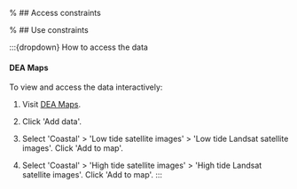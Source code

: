 % ## Access constraints

% ## Use constraints

:::{dropdown} How to access the data
#### DEA Maps

To view and access the data interactively:

1) Visit [DEA Maps](https://maps.dea.ga.gov.au).

2) Click 'Add data'.

3) Select 'Coastal' > 'Low tide satellite images' > 'Low tide Landsat satellite images'. Click 'Add to map'.

4) Select 'Coastal' > 'High tide satellite images' > 'High tide Landsat satellite images'. Click 'Add to map'.
:::

